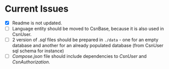 Current Issues
==============

- [x] Readme is not updated.
- [ ] Language entity should be moved to CsnBase, because it is also used in CsnUser.
- [ ] 2 version of *.sql* files should be prepared in `./data` - one for an empty database and another for an already populated database (from CsnUser sql schema for instance)
- [ ] *Compose.json* file should include dependencies to *CsnUser* and *CsnAuthorization*.
